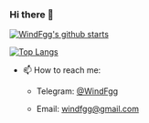 ### Hi there 👋

[![WindFgg's github starts](https://github-readme-stats.vercel.app/api?username=WindFgg&theme=onedark)](https://github.com/WindFgg/WindFgg)


[![Top Langs](https://github-readme-stats.vercel.app/api/top-langs/?username=WindFgg&langs_count=8)](https://github.com/WindFgg/WindFgg)
- 📫 How to reach me: 


  * Telegram: [@WindFgg](https://t.me/kingfeng)
  
  * Email: windfgg@gmail.com
